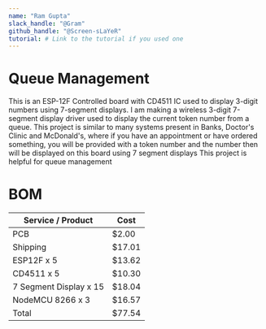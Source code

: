 ```yaml
---
name: "Ram Gupta"
slack_handle: "@Gram"
github_handle: "@Screen-sLaYeR"
tutorial: # Link to the tutorial if you used one
---
```


# Queue Management

This is an ESP-12F Controlled board with CD4511 IC used to display 3-digit numbers using 7-segment displays. I am making a wireless 3-digit 7-segment display driver used to display the current token number from a queue. 
This project is similar to many systems present in Banks, Doctor's Clinic and McDonald's, where if you have  an appointment or have ordered something, you will be provided with a token number and the number then will be displayed on this board using 7 segment displays
This project is helpful for queue management

# BOM

| Service / Product  | Cost   |
| ------------- | ------ |
| PCB           | $2.00  |
| Shipping      | $17.01 |
| ESP12F x 5        | $13.62 |
| CD4511 x 5       | $10.30 |
| 7 Segment Display x 15        | $18.04 |
| NodeMCU 8266 x 3        | $16.57 |
| Total         | $77.54 |

<!-- Tell us a little bit about your design process. What were some challenges? What helped? ***Totally optional*** -->
